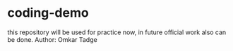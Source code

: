 # coding-demo
this repository will be used for practice now, in future official work also can be done. 
Author: Omkar Tadge
